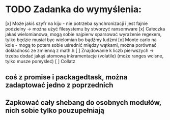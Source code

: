 # TODO Zadanka do wymyślenia:
[x] Może jakiś szyfr na kiju - nie potrzeba synchronizacji i jest fajnie podzielny -> można użyć filesystemu by stworzyć ransomware
[x] Całeczka jakaś wielomianowa, mogą sobie najpierw sparsować wyrażenie regexem, tylko będzie musiał byc wielomian bo bądźmy ludźmi
[x] Monte carlo na kole - mogą to potem sobie uśrednić między wątkami, można porównać dokładność ze zmienną z math.h
[ ] Znajdowanie k liczb pierwszych -> trzeba dodać jakąś atomową inkramentacje (volatile) (może ranges wcisne, tylko musze pomyśleć)
[ ] Collatz
## coś z promise i packagedtask, można zadaptować jedno z poprzednich
## Zapkować cały shebang do osobnych modułów, nich sobie tylko pouzupełniają 
